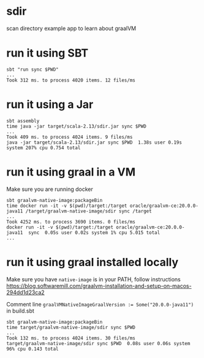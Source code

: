 # sdir

scan directory example app to learn about graalVM 

# run it using SBT

```shell script
sbt "run sync $PWD"
...
Took 312 ms. to process 4020 items. 12 files/ms
```

# run it using a Jar

```shell script
sbt assembly
time java -jar target/scala-2.13/sdir.jar sync $PWD
...
Took 409 ms. to process 4024 items. 9 files/ms
java -jar target/scala-2.13/sdir.jar sync $PWD  1.38s user 0.19s system 207% cpu 0.754 total
```


# run it using graal in a VM
Make sure you are running docker

```shell script
sbt graalvm-native-image:packageBin
time docker run -it -v $(pwd)/target:/target oracle/graalvm-ce:20.0.0-java11 /target/graalvm-native-image/sdir sync /target
...
Took 4252 ms. to process 3690 items. 0 files/ms
docker run -it -v $(pwd)/target:/target oracle/graalvm-ce:20.0.0-java11  sync  0.05s user 0.02s system 1% cpu 5.015 total
...
```

# run it using graal installed locally
Make sure you have `native-image` is in your PATH, follow instructions https://blog.softwaremill.com/graalvm-installation-and-setup-on-macos-294dd1d23ca2

Comment line `graalVMNativeImageGraalVersion := Some("20.0.0-java11")` in build.sbt

```shell script
sbt graalvm-native-image:packageBin
time target/graalvm-native-image/sdir sync $PWD
...
Took 132 ms. to process 4024 items. 30 files/ms 
target/graalvm-native-image/sdir sync $PWD  0.08s user 0.06s system 96% cpu 0.143 total
```


